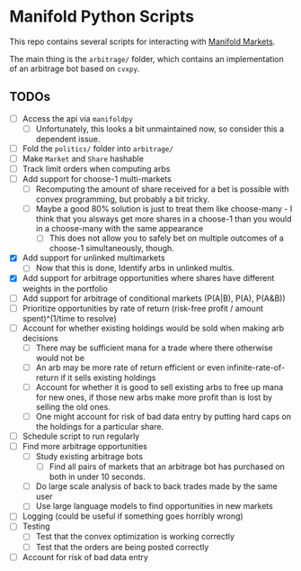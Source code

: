 
# Manifold Python Scripts

This repo contains several scripts for interacting with [Manifold Markets](https://manifold.markets/home).

The main thing is the `arbitrage/` folder, which contains an implementation of an arbitrage bot based on `cvxpy`.

## TODOs

- [ ] Access the api via `manifoldpy`
  - [ ] Unfortunately, this looks a bit unmaintained now, so consider this a dependent issue.
- [ ] Fold the `politics/` folder into `arbitrage/`
- [ ] Make `Market` and `Share` hashable
- [ ] Track limit orders when computing arbs
- [ ] Add support for choose-1 multi-markets
  - [ ] Recomputing the amount of share received for a bet is possible with convex programming, but probably a bit tricky.
  - [ ] Maybe a good 80% solution is just to treat them like choose-many - I think that you alsways get more shares in a choose-1 than you would in a choose-many with the same appearance
    - [ ] This does not allow you to safely bet on multiple outcomes of a choose-1 simultaneously, though.
- [x] Add support for unlinked multimarkets
  - [ ] Now that this is done, Identify arbs in unlinked multis.
- [x] Add support for arbitrage opportunities where shares have different weights in the portfolio
- [ ] Add support for arbitrage of conditional markets (P(A|B), P(A), P(A&B))
- [ ] Prioritize opportunities by rate of return (risk-free profit / amount spent)^(1/time to resolve)
- [ ] Account for whether existing holdings would be sold when making arb decisions
  - [ ] There may be sufficient mana for a trade where there otherwise would not be
  - [ ] An arb may be more rate of return efficient or even infinite-rate-of-return if it sells existing holdings
  - [ ] Account for whether it is good to sell existing arbs to free up mana for new ones, if those new arbs make more profit than is lost by selling the old ones.
  - [ ] One might account for risk of bad data entry by putting hard caps on the holdings for a particular share.
- [ ] Schedule script to run regularly
- [ ] Find more arbitrage opportunities
  - [ ] Study existing arbitrage bots
    - [ ] Find all pairs of markets that an arbitrage bot has purchased on both in under 10 seconds.
  - [ ] Do large scale analysis of back to back trades made by the same user
  - [ ] Use large language models to find opportunities in new markets
- [ ] Logging (could be useful if something goes horribly wrong)
- [ ] Testing
  - [ ] Test that the convex optimization is working correctly
  - [ ] Test that the orders are being posted correctly
- [ ] Account for risk of bad data entry